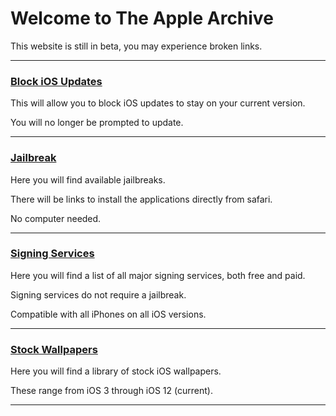 # Welcome to The Apple Archive
 
This website is still in beta, you may experience broken links.

_____

### [Block iOS Updates](https://theapplearchive.github.io/noupdate)

This will allow you to block iOS updates to stay on your current version.

You will no longer be prompted to update.

_____

### [Jailbreak](https://theapplearchive.github.io/jailbreak)

Here you will find available jailbreaks.

There will be links to install the applications directly from safari.

No computer needed.

_____

### [Signing Services](https://theapplearchive.github.io/signing)

Here you will find a list of all major signing services, both free and paid. 

Signing services do not require a jailbreak.

Compatible with all iPhones on all iOS versions.

_____

### [Stock Wallpapers](https://theapplearchive.github.io/wallpapers)

Here you will find a library of stock iOS wallpapers.

These range from iOS 3 through iOS 12 (current).

_____




